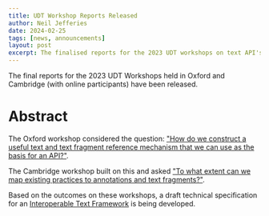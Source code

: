 ```yaml
---
title: UDT Workshop Reports Released
author: Neil Jefferies
date: 2024-02-25
tags: [news, announcements]
layout: post
excerpt: The finalised reports for the 2023 UDT workshops on text API's have been released.
---
```


The final reports for the 2023 UDT Workshops held in Oxford and Cambridge (with online participants) have been released. 
# Abstract
The Oxford workshop considered the question: ["How do we construct a useful text and text fragment reference mechanism that we can use as the basis for an API?"](/publications/2024-oxford-report). 

The Cambridge workshop built on this and asked ["To what extent can we map existing practices to annotations and text fragments?"](/publications/2023-02-24-cambridge).

Based on the outcomes on these workshops, a draft technical specification for an [Interoperable Text Framework](/api) is being developed. 
